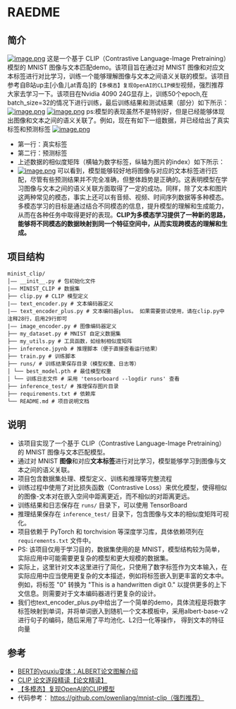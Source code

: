 # RAEDME
## 简介
[![image.png](https://pic1.imgdb.cn/item/68d939d3c5157e1a8840ec16.png)](https://pic1.imgdb.cn/item/68d939d3c5157e1a8840ec16.png)
这是一个基于 CLIP（Contrastive Language-Image Pretraining）模型的 MNIST 图像与文本匹配demo。该项目旨在通过对 MNIST 图像和对应文本标签进行对比学习，训练一个能够理解图像与文本之间语义关联的模型。该项目参考自B站up主[小鱼儿at青岛]的`【多模态】复现OpenAI的CLIP模型`视频，强烈推荐大家去学习一下。该项目在Nvidia 4090 24G显存上，训练50个epoch,在batch_size=32的情况下进行训练，最后训练结果和测试结果（部分）如下所示：
[![image.png](https://pic1.imgdb.cn/item/68d93c5cc5157e1a8840f0e8.png)](https://pic1.imgdb.cn/item/68d93c5cc5157e1a8840f0e8.png)
[![image.png](https://pic1.imgdb.cn/item/68d93cc0c5157e1a8840f1c7.png)](https://pic1.imgdb.cn/item/68d93cc0c5157e1a8840f1c7.png)
ps:模型的表现虽然不是特别好，但是已经能够体现出图像和文本之间的语义关联了。例如，现在有如下一组数据，并已经给出了真实标签和预测标签
[![image.png](https://pic1.imgdb.cn/item/68d93d45c5157e1a8840f2c7.png)](https://pic1.imgdb.cn/item/68d93d45c5157e1a8840f2c7.png)
- 第一行：真实标签
- 第二行：预测标签
- 上述数据的相似度矩阵（横轴为数字标签，纵轴为图片的index）如下所示：
- [![image.png](https://pic1.imgdb.cn/item/68d93d96c5157e1a8840f344.png)](https://pic1.imgdb.cn/item/68d93d96c5157e1a8840f344.png)
可以看到，模型能够较好地将图像与对应的文本标签进行匹配，尽管有些预测结果并不完全准确，但整体趋势是正确的。这表明模型在学习图像与文本之间的语义关联方面取得了一定的成功。同样，除了文本和图片这两种常见的模态，事实上还可以有音频、视频、时间序列数据等多种模态。多模态学习的目标是通过结合不同模态的信息，提升模型的理解和生成能力，从而在各种任务中取得更好的表现。**CLIP为多模态学习提供了一种新的思路，能够将不同模态的数据映射到同一个特征空间中，从而实现跨模态的理解和生成。**


## 项目结构

```
minist_clip/
│—— __init__.py # 包初始化文件
|—— MINIST_CLIP # 数据集
├── clip.py # CLIP 模型定义
|—— text_encoder.py # 文本编码器定义
|—— text_encoder_plus.py # 文本编码器plus。 如果需要尝试使用，请在clip.py中注释28行，启用29行即可
|—— image_encoder.py # 图像编码器定义
├── my_dataset.py # MNIST 自定义数据集
├── my_utils.py # 工具函数，如绘制相似度矩阵
├── inference.jpynb # 推理脚本（便于直接查看运行结果）
├── train.py # 训练脚本
├── runs/ # 训练结果保存目录（模型权重、日志等）
│ └── best_model.pth # 最佳模型权重
│ └── 训练日志文件 # 采用 'tensorboard --logdir runs' 查看
├── inference_test/ # 推理保存图片目录
├── requirements.txt # 依赖库
└── README.md # 项目说明文档
```

## 说明
- 该项目实现了一个基于 CLIP（Contrastive Language-Image Pretraining）的 MNIST 图像与文本匹配模型。
- 通过对 MNIST **图像**和对应**文本标签**进行对比学习，模型能够学习到图像与文本之间的语义关联。
- 项目包含数据集处理、模型定义、训练和推理等完整流程
- 训练过程中使用了对比损失函数（Contrastive Loss）来优化模型，使得相似的图像-文本对在嵌入空间中距离更近，而不相似的对距离更远。
- 训练结果和日志保存在 `runs/` 目录下，可以使用 TensorBoard
- 推理结果保存在 `inference_test/` 目录下，包含图像与文本的相似度矩阵可视化。
- 项目依赖于 PyTorch 和 torchvision 等深度学习库，具体依赖项列在 `requirements.txt` 文件中。
- PS: 该项目仅用于学习目的，数据集使用的是 MNIST，模型结构较为简单，实际应用中可能需要更复杂的模型和更大规模的数据集。
- 实际上，这里针对文本这里进行了简化，只使用了数字标签作为文本输入，在实际应用中应当使用更复杂的文本描述，例如将标签嵌入到更丰富的文本中。例如，将标签 "0" 转换为 "This is a handwritten digit 0." 以提供更多的上下文信息。则需要对于文本编码器进行更复杂的设计。
- 我们也text_encoder_plus.py中给出了一个简单的demo，具体流程是将数字标签映射到单词，并将单词嵌入到随机一个文本模板中，采用albert-base-v2进行句子的编码，随后采用了平均池化、L2归一化等操作， 得到文本的特征向量 
## 参考
  - [BERT的youxiu变体：ALBERT论文图解介绍](http://zhuanlan.zhihu.com/p/142416395)
  - [CLIP 论文逐段精读【论文精读】](https://www.bilibili.com/video/BV1SL4y1s7LQ/?spm_id_from=333.337.search-card.all.click)
  - [【多模态】复现OpenAI的CLIP模型](https://www.bilibili.com/video/BV13K421v7Ar/?spm_id_from=333.337.search-card.all.click&vd_source=16c13db1bc47b1b98f0b2e5bbe63cdbe)
  - 代码参考： https://github.com/owenliang/mnist-clip（强烈推荐）
